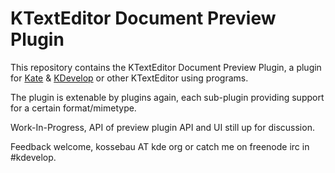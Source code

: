 # KTextEditor Document Preview Plugin

This repository contains the KTextEditor Document Preview Plugin, a plugin
for [Kate](https://www.kate-editor.org/) & [KDevelop](https://www.kdevelop.org/) or other 
KTextEditor using programs.

The plugin is extenable by plugins again, each sub-plugin providing support for a certain
format/mimetype.

Work-In-Progress, API of preview plugin API and UI still up for discussion.

Feedback welcome, kossebau AT kde org or catch me on freenode irc in #kdevelop.
